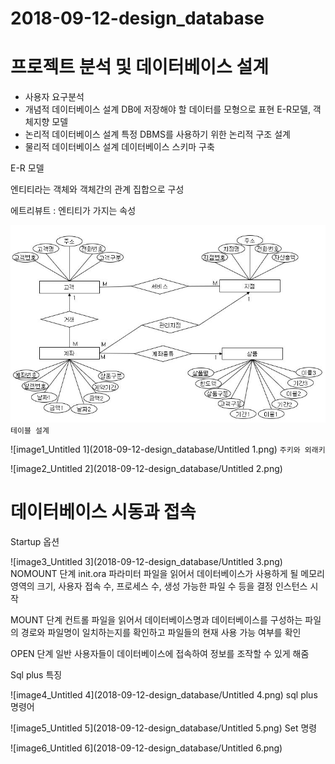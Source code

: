# 2018-09-12-design_database

# 프로젝트 분석 및 데이터베이스 설계

- 사용자 요구분석
- 개념적 데이터베이스 설계 DB에 저장해야 할 데이터를 모형으로 표현 E-R모델, 객체지향 모델
- 논리적 데이터베이스 설계 특정 DBMS를 사용하기 위한 논리적 구조 설계
- 물리적 데이터베이스 설계 데이터베이스 스키마 구축

E-R 모델

엔티티라는 객체와 객체간의 관계 집합으로 구성

에트리뷰트 : 엔티티가 가지는 속성

![image0_Untitled](2018-09-12-design_database/Untitled.png)
`테이블 설계`

![image1_Untitled 1](2018-09-12-design_database/Untitled 1.png)
`주키와 외래키`

![image2_Untitled 2](2018-09-12-design_database/Untitled 2.png)
# 데이터베이스 시동과 접속

Startup 옵션

![image3_Untitled 3](2018-09-12-design_database/Untitled 3.png)
NOMOUNT 단계
init.ora 파라미터 파일을 읽어서 데이터베이스가 사용하게 될 메모리 영역의 크기, 사용자 접속 수, 프로세스 수, 생성 가능한 파일 수 등을 결정 인스턴스 시작

MOUNT 단계
컨트롤 파일을 읽어서 데이터베이스명과 데이터베이스를 구성하는 파일의 경로와 파일명이 일치하는지를 확인하고 파일들의 현재 사용 가능 여부를 확인

OPEN 단계
일반 사용자들이 데이터베이스에 접속하여 정보를 조작할 수 있게 해줌

Sql plus 특징

![image4_Untitled 4](2018-09-12-design_database/Untitled 4.png)
sql plus 명령어

![image5_Untitled 5](2018-09-12-design_database/Untitled 5.png)
Set 명령

![image6_Untitled 6](2018-09-12-design_database/Untitled 6.png)